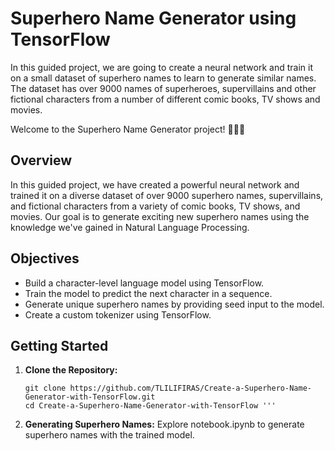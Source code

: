 #  Superhero Name Generator using TensorFlow
In this guided project, we are going to create a neural network and train it on a small dataset of superhero names to learn to generate similar names. The dataset has over 9000 names of superheroes, supervillains and other fictional characters from a number of different comic books, TV shows and movies.

Welcome to the Superhero Name Generator project! 🦸‍♂️🚀

## Overview

In this guided project, we have created a powerful neural network and trained it on a diverse dataset of over 9000 superhero names, supervillains, and fictional characters from a variety of comic books, TV shows, and movies. Our goal is to generate exciting new superhero names using the knowledge we've gained in Natural Language Processing.

## Objectives

- Build a character-level language model using TensorFlow.
- Train the model to predict the next character in a sequence.
- Generate unique superhero names by providing seed input to the model.
- Create a custom tokenizer using TensorFlow.

## Getting Started

1. **Clone the Repository:**
   ```shell
   git clone https://github.com/TLILIFIRAS/Create-a-Superhero-Name-Generator-with-TensorFlow.git
   cd Create-a-Superhero-Name-Generator-with-TensorFlow '''
   
2. **Generating Superhero Names:**
   Explore notebook.ipynb to generate superhero names with the trained model.
